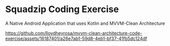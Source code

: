 # Squadzip Coding Exercise
A Native Android Application that uses Kotlin and MVVM-Clean Architecture

https://github.com/lloydheyrosa/mvvm-clean-architecture-code-exercise/assets/16187401/a26e7ab1-59d8-4eb1-bf37-41fb5dc124df

